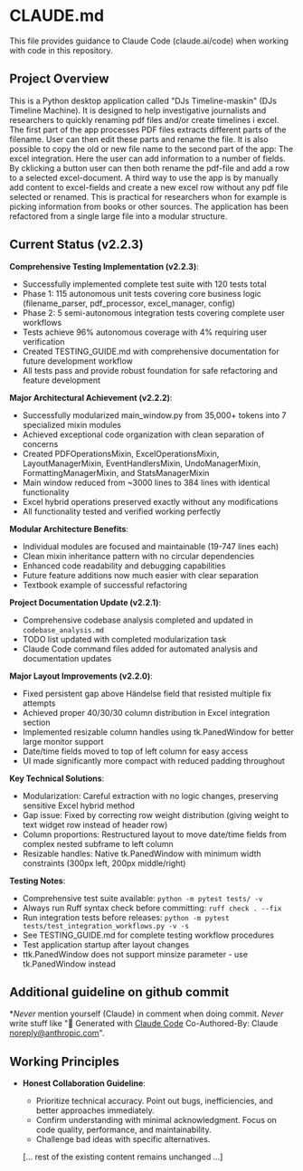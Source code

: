 # CLAUDE.md

This file provides guidance to Claude Code (claude.ai/code) when working with code in this repository.

## Project Overview

This is a Python desktop application called "DJs Timeline-maskin" (DJs Timeline Machine). It is designed to help investigative journalists and researchers to quickly renaming pdf files and/or create timelines i excel. The first part of the app processes PDF files extracts different parts of the filename. User can then edit these parts and rename the file. It is also possible to copy the old or new file name to the second part of the app: The excel integration. Here the user can add information to a number of fields. By cklicking a button user can then both rename the pdf-file and add a row to a selected excel-document. 
A third way to use the app is by manually add content to excel-fields and create a new excel row without any pdf file selected or renamed. This is practical for researchers whon for example is picking information from books or other sources. 
The application has been refactored from a single large file into a modular structure.

## Current Status (v2.2.3)

**Comprehensive Testing Implementation (v2.2.3)**:
- Successfully implemented complete test suite with 120 tests total
- Phase 1: 115 autonomous unit tests covering core business logic (filename_parser, pdf_processor, excel_manager, config)
- Phase 2: 5 semi-autonomous integration tests covering complete user workflows
- Tests achieve 96% autonomous coverage with 4% requiring user verification
- Created TESTING_GUIDE.md with comprehensive documentation for future development workflow
- All tests pass and provide robust foundation for safe refactoring and feature development

**Major Architectural Achievement (v2.2.2)**:
- Successfully modularized main_window.py from 35,000+ tokens into 7 specialized mixin modules
- Achieved exceptional code organization with clean separation of concerns
- Created PDFOperationsMixin, ExcelOperationsMixin, LayoutManagerMixin, EventHandlersMixin, UndoManagerMixin, FormattingManagerMixin, and StatsManagerMixin
- Main window reduced from ~3000 lines to 384 lines with identical functionality
- Excel hybrid operations preserved exactly without any modifications
- All functionality tested and verified working perfectly

**Modular Architecture Benefits**:
- Individual modules are focused and maintainable (19-747 lines each)
- Clean mixin inheritance pattern with no circular dependencies
- Enhanced code readability and debugging capabilities
- Future feature additions now much easier with clear separation
- Textbook example of successful refactoring

**Project Documentation Update (v2.2.1)**:
- Comprehensive codebase analysis completed and updated in `codebase_analysis.md`
- TODO list updated with completed modularization task
- Claude Code command files added for automated analysis and documentation updates

**Major Layout Improvements (v2.2.0)**:
- Fixed persistent gap above Händelse field that resisted multiple fix attempts
- Achieved proper 40/30/30 column distribution in Excel integration section
- Implemented resizable column handles using tk.PanedWindow for better large monitor support
- Date/time fields moved to top of left column for easy access
- UI made significantly more compact with reduced padding throughout

**Key Technical Solutions**:
- Modularization: Careful extraction with no logic changes, preserving sensitive Excel hybrid method
- Gap issue: Fixed by correcting row weight distribution (giving weight to text widget row instead of header row)
- Column proportions: Restructured layout to move date/time fields from complex nested subframe to left column
- Resizable handles: Native tk.PanedWindow with minimum width constraints (300px left, 200px middle/right)

**Testing Notes**:
- Comprehensive test suite available: `python -m pytest tests/ -v`
- Always run Ruff syntax check before committing: `ruff check . --fix`
- Run integration tests before releases: `python -m pytest tests/test_integration_workflows.py -v -s`
- See TESTING_GUIDE.md for complete testing workflow procedures
- Test application startup after layout changes
- ttk.PanedWindow does not support minsize parameter - use tk.PanedWindow instead

## Additional guideline on github commit
**Never* mention yourself (Claude) in comment when doing commit. *Never* write stuff like "🤖 Generated with [Claude Code](https://claude.ai/code) Co-Authored-By: Claude <noreply@anthropic.com>". 

## Working Principles

- **Honest Collaboration Guideline**: 
  * Prioritize technical accuracy. Point out bugs, inefficiencies, and better approaches immediately. 
  * Confirm understanding with minimal acknowledgment. Focus on code quality, performance, and maintainability. 
  * Challenge bad ideas with specific alternatives.
  
  [... rest of the existing content remains unchanged ...]
